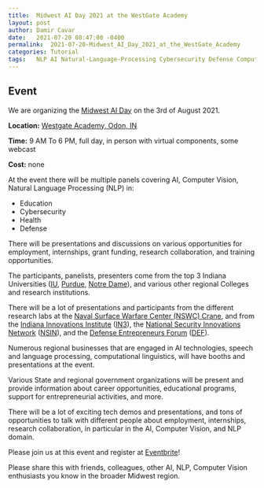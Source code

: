 ```yaml
---
title:	Midwest AI Day 2021 at the WestGate Academy
layout:	post
author:	Damir Cavar
date:	2021-07-20 08:47:00 -0400
permalink:	2021-07-20-Midwest_AI_Day_2021_at_the_WestGate_Academy
categories:	Tutorial
tags:	NLP AI Natural-Language-Processing Cybersecurity Defense Computational-Linguistics Health Education Midwest Indiana Purdue IU Notre-Dame NSWC_Crane IN3 NSIN DEF
---
```

## Event

We are organizing the [Midwest AI Day](https://www.westgate-academy.com/midwest-ai-day-westgate-academy) on the 3rd of August 2021.

**Location:** [Westgate Academy, Odon, IN](https://westgatecrane.com/about-westgate/)

**Time:** 9 AM To 6 PM, full day, in person with virtual components, some webcast

**Cost:** none
 
At the event there will be multiple panels covering AI, Computer Vision, Natural Language Processing (NLP) in:

- Education
- Cybersecurity
- Health
- Defense

There will be presentations and discussions on various opportunities for employment, internships, grant funding, research collaboration, and training opportunities.

The participants, panelists, presenters come from the top 3 Indiana Universities ([IU](https://www.indiana.edu/), [Purdue](https://www.purdue.edu/), [Notre Dame](https://www.nd.edu/)), and various other regional Colleges and research institutions.

There will be a lot of presentations and participants from the different research labs at the [Naval Surface Warfare Center (NSWC) Crane](https://www.navsea.navy.mil/Home/Warfare-Centers/NSWC-Crane/), and from the [Indiana Innovations Institute](https://in3indiana.com/) ([IN3](https://in3indiana.com/)), the [National Security Innovations Network](https://www.nsin.us/) ([NSIN](https://www.nsin.us/)), and the [Defense Entrepreneurs Forum](https://www.def.org/) ([DEF](https://www.def.org/)).

Numerous regional businesses that are engaged in AI technologies, speech and language processing, computational linguistics, will have booths and presentations at the event.

Various State and regional government organizations will be present and provide information about career opportunities, educational programs, support for entrepreneurial activities, and more.

There will be a lot of exciting tech demos and presentations, and tons of opportunities to talk with different people about employment, internships, research collaboration, in particular in the AI, Computer Vision, and NLP domain.

Please join us at this event and register at [Eventbrite](https://www.eventbrite.com/e/midwest-ai-day-westgate-academy-tickets-163236010301)!
 
Please share this with friends, colleagues, other AI, NLP, Computer Vision enthusiasts you know in the broader Midwest region.
 